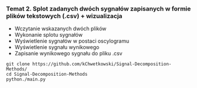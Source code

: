 ### Temat 2. Splot zadanych dwóch sygnałów zapisanych w formie plików tekstowych (.csv) + wizualizacja
* Wczytanie wskazanych dwóch plików
* Wykonanie splotu sygnałów
* Wyświetlenie sygnałów w postaci oscylogramu
* Wyświetlenie sygnału wynikowego
* Zapisanie wynikowego sygnału do pliku .csv


```
git clone https://github.com/kChwetkowski/Signal-Decomposition-Methods/
cd Signal-Decomposition-Methods
python./main.py
